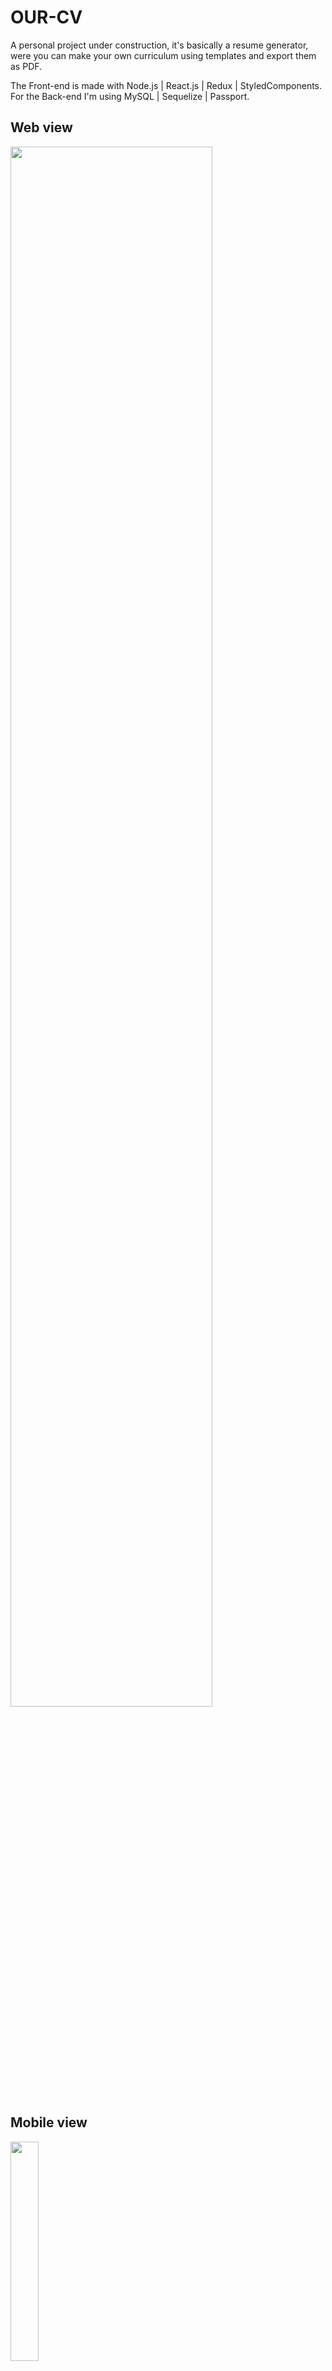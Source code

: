 # OUR-CV
A personal project under construction, it's basically a resume generator, were you can make your own curriculum using templates and export them as PDF.

The Front-end is made with Node.js | React.js | Redux | StyledComponents.
For the Back-end I'm using MySQL | Sequelize | Passport.

## Web view
<img src="https://scontent.fcor10-3.fna.fbcdn.net/v/t1.0-9/161713005_10224294622694500_9124542996873606745_o.jpg?_nc_cat=100&ccb=1-3&_nc_sid=730e14&_nc_eui2=AeHzt43c7jyHKtDKrk6lPfxQDAHflnKrDWAMAd-WcqsNYOVluGc4hZjTvnOgD1PtYLA&_nc_ohc=tvtMgAulDSUAX859IxO&_nc_ht=scontent.fcor10-3.fna&oh=ddd0ff3ede5960e5d13e84ce0e9e4e39&oe=607830F2" width="80%" height="80%">   

## Mobile view
<img src="https://scontent.fcor10-3.fna.fbcdn.net/v/t1.0-9/161864389_10224294622614498_8340701716706024533_n.jpg?_nc_cat=109&ccb=1-3&_nc_sid=730e14&_nc_eui2=AeFA8U7N0N_o3kALfzX0odaHFQVc0wFuxSAVBVzTAW7FIEPnVHFc8Z0j-He0fDDQvSQ&_nc_ohc=zcKCOLaXZ4cAX-niJBF&_nc_ht=scontent.fcor10-3.fna&oh=990a2a73122a047189da5345d9fb75b0&oe=60765952" width="30%" height="30%">

[OUR-CV APP](https://our-cv-santiabo.vercel.app/)

Feel Free to look at the code, any feedback is always wellcome! 
